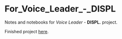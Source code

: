 # For_Voice_Leader_-_DISPL
Notes and notebooks for *Voice Leader* - **DISPL.** project.

Finished project [here](https://soundcloud.com/tyler-foster/sets/voice-leader-displ).
